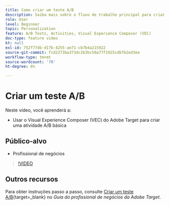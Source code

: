 ```yaml
---
title: Como criar um teste A/B
description: Saiba mais sobre o fluxo de trabalho principal para criar atividades A/B no [!DNL Adobe Target]. Crie uma atividade A/B básica usando o Visual Experience Composer (VEC).
role: User
level: Beginner
topic: Personalization
feature: A/B Tests, Activities, Visual Experience Composer (VEC)
doc-type: feature video
kt: null
exl-id: 752f77db-d17b-4255-ae71-cb7b4a215922
source-git-commit: fcd2273ba373dc2b3bc59a77f1925cdb7b2ed3ee
workflow-type: tm+mt
source-wordcount: '79'
ht-degree: 6%

---
```


# Criar um teste A/B

Neste vídeo, você aprenderá a:

* Usar o Visual Experience Composer (VEC) do Adobe Target para criar uma atividade A/B básica

## Público-alvo

* Profissional de negócios

>[!VIDEO](https://video.tv.adobe.com/v/31295/?quality=12&captions=por_br)

## Outros recursos

Para obter instruções passo a passo, consulte [Criar um teste A/B](https://experienceleague.adobe.com/docs/target/using/activities/abtest/create/test-create-ab.html?lang=pt-BR){target=_blank} no *Guia do profissional de negócios da Adobe Target*.
